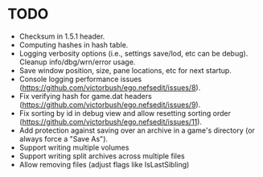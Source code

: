 # TODO
- Checksum in 1.5.1 header.
- Computing hashes in hash table.
- Logging verbosity options (i.e., settings save/lod, etc can be debug). Cleanup info/dbg/wrn/error usage.
- Save window position, size, pane locations, etc for next startup.
- Console logging performance issues (https://github.com/victorbush/ego.nefsedit/issues/8).
- Fix verifying hash for game.dat headers (https://github.com/victorbush/ego.nefsedit/issues/9).
- Fix sorting by id in debug view and allow resetting sorting order (https://github.com/victorbush/ego.nefsedit/issues/11).
- Add protection against saving over an archive in a game's directory (or always force a "Save As").
- Support writing multiple volumes
- Support writing split archives across multiple files
- Allow removing files (adjust flags like IsLastSibling)
